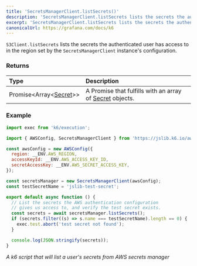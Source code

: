```yaml
---
title: 'SecretsManagerClient.listSecrets()'
description: 'SecretsManagerClient.listSecrets lists the secrets the authenticated user has access to'
excerpt: 'SecretsManagerClient.listSecrets lists the secrets the authenticated user has access to'
canonicalUrl: https://grafana.com/docs/k6
---
```


`S3Client.listSecrets` lists the secrets the authenticated user has access to in the region set by the `SecretsManagerClient` instance's configuration.

### Returns

| Type                                                                   | Description                                                                          |
| :--------------------------------------------------------------------- | :----------------------------------------------------------------------------------- |
| Promise<Array<[Secret](/javascript-api/jslib/aws/secretsmanagerclient/secret)>> | A Promise that fulfills with an array of [Secret](/javascript-api/jslib/aws/secretsmanagerclient/secret) objects. |

### Example

<CodeGroup labels={[]}>

```javascript
import exec from 'k6/execution';

import { AWSConfig, SecretsManagerClient } from 'https://jslib.k6.io/aws/0.11.0/secrets-manager.js';

const awsConfig = new AWSConfig({
  region: __ENV.AWS_REGION,
  accessKeyId: __ENV.AWS_ACCESS_KEY_ID,
  secretAccessKey: __ENV.AWS_SECRET_ACCESS_KEY,
});

const secretsManager = new SecretsManagerClient(awsConfig);
const testSecretName = 'jslib-test-secret';

export default async function () {
  // List the secrets the AWS authentication configuration
  // gives us access to, and verify the test secret exists.
  const secrets = await secretsManager.listSecrets();
  if (secrets.filter((s) => s.name === testSecretName).length == 0) {
    exec.test.abort('test secret not found');
  }

  console.log(JSON.stringify(secrets));
}
```

_A k6 script that will list a user's secrets from AWS secrets manager_

</CodeGroup>
